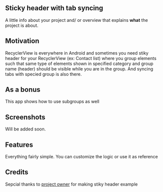## Sticky header with tab syncing
A little info about your project and/ or overview that explains **what** the project is about.

## Motivation
RecyclerView is everywhere in Android and sometimes you need stiky header for your RecyclerView (ex: Contact list) where you group elements such that same type of elements shown in specified category and group name (header) should be visible while you are in the group. And syncing tabs with specied group is also there.

## As a bonus
This app shows how to use subgroups as well


## Screenshots
Will be added soon.

## Features
Everything fairly simple. You can customize the logic or use it as reference


## Credits
Sepcial thanks to [project owner](https://github.com/filipkowicz/HeaderItemDecorationExample) for making stiky header example

